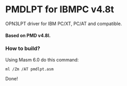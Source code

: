 # PMDLPT for IBMPC v4.8t

OPN3LPT driver for IBM PC/XT, PC/AT and compatible.

#### Based on PMD v4.8l.

### How to build?

Using Masm 6.0 do this command:
  
    ml /Zm /AT pmdlpt.asm
  
Done!  
